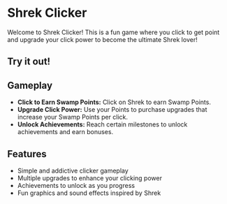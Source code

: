 # Shrek Clicker

Welcome to Shrek Clicker! This is a fun game where you click to get point and upgrade your click power to become the ultimate Shrek lover!

## Try it out!


## Gameplay

- **Click to Earn Swamp Points:** Click on Shrek to earn Swamp Points.
- **Upgrade Click Power:** Use your Points to purchase upgrades that increase your Swamp Points per click.
- **Unlock Achievements:** Reach certain milestones to unlock achievements and earn bonuses.

## Features

- Simple and addictive clicker gameplay
- Multiple upgrades to enhance your clicking power
- Achievements to unlock as you progress
- Fun graphics and sound effects inspired by Shrek

